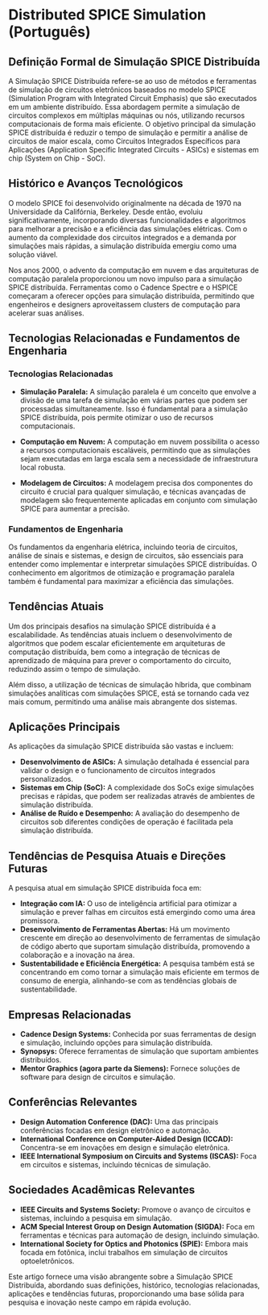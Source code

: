 # Distributed SPICE Simulation (Português)

## Definição Formal de Simulação SPICE Distribuída

A Simulação SPICE Distribuída refere-se ao uso de métodos e ferramentas de simulação de circuitos eletrônicos baseados no modelo SPICE (Simulation Program with Integrated Circuit Emphasis) que são executados em um ambiente distribuído. Essa abordagem permite a simulação de circuitos complexos em múltiplas máquinas ou nós, utilizando recursos computacionais de forma mais eficiente. O objetivo principal da simulação SPICE distribuída é reduzir o tempo de simulação e permitir a análise de circuitos de maior escala, como Circuitos Integrados Específicos para Aplicações (Application Specific Integrated Circuits - ASICs) e sistemas em chip (System on Chip - SoC).

## Histórico e Avanços Tecnológicos

O modelo SPICE foi desenvolvido originalmente na década de 1970 na Universidade da Califórnia, Berkeley. Desde então, evoluiu significativamente, incorporando diversas funcionalidades e algoritmos para melhorar a precisão e a eficiência das simulações elétricas. Com o aumento da complexidade dos circuitos integrados e a demanda por simulações mais rápidas, a simulação distribuída emergiu como uma solução viável.

Nos anos 2000, o advento da computação em nuvem e das arquiteturas de computação paralela proporcionou um novo impulso para a simulação SPICE distribuída. Ferramentas como o Cadence Spectre e o HSPICE começaram a oferecer opções para simulação distribuída, permitindo que engenheiros e designers aproveitassem clusters de computação para acelerar suas análises.

## Tecnologias Relacionadas e Fundamentos de Engenharia

### Tecnologias Relacionadas

- **Simulação Paralela:** A simulação paralela é um conceito que envolve a divisão de uma tarefa de simulação em várias partes que podem ser processadas simultaneamente. Isso é fundamental para a simulação SPICE distribuída, pois permite otimizar o uso de recursos computacionais.
  
- **Computação em Nuvem:** A computação em nuvem possibilita o acesso a recursos computacionais escaláveis, permitindo que as simulações sejam executadas em larga escala sem a necessidade de infraestrutura local robusta.

- **Modelagem de Circuitos:** A modelagem precisa dos componentes do circuito é crucial para qualquer simulação, e técnicas avançadas de modelagem são frequentemente aplicadas em conjunto com simulação SPICE para aumentar a precisão.

### Fundamentos de Engenharia

Os fundamentos da engenharia elétrica, incluindo teoria de circuitos, análise de sinais e sistemas, e design de circuitos, são essenciais para entender como implementar e interpretar simulações SPICE distribuídas. O conhecimento em algoritmos de otimização e programação paralela também é fundamental para maximizar a eficiência das simulações.

## Tendências Atuais

Um dos principais desafios na simulação SPICE distribuída é a escalabilidade. As tendências atuais incluem o desenvolvimento de algoritmos que podem escalar eficientemente em arquiteturas de computação distribuída, bem como a integração de técnicas de aprendizado de máquina para prever o comportamento do circuito, reduzindo assim o tempo de simulação.

Além disso, a utilização de técnicas de simulação híbrida, que combinam simulações analíticas com simulações SPICE, está se tornando cada vez mais comum, permitindo uma análise mais abrangente dos sistemas.

## Aplicações Principais

As aplicações da simulação SPICE distribuída são vastas e incluem:

- **Desenvolvimento de ASICs:** A simulação detalhada é essencial para validar o design e o funcionamento de circuitos integrados personalizados.
- **Sistemas em Chip (SoC):** A complexidade dos SoCs exige simulações precisas e rápidas, que podem ser realizadas através de ambientes de simulação distribuída.
- **Análise de Ruído e Desempenho:** A avaliação do desempenho de circuitos sob diferentes condições de operação é facilitada pela simulação distribuída.

## Tendências de Pesquisa Atuais e Direções Futuras

A pesquisa atual em simulação SPICE distribuída foca em:

- **Integração com IA:** O uso de inteligência artificial para otimizar a simulação e prever falhas em circuitos está emergindo como uma área promissora.
- **Desenvolvimento de Ferramentas Abertas:** Há um movimento crescente em direção ao desenvolvimento de ferramentas de simulação de código aberto que suportam simulação distribuída, promovendo a colaboração e a inovação na área.
- **Sustentabilidade e Eficiência Energética:** A pesquisa também está se concentrando em como tornar a simulação mais eficiente em termos de consumo de energia, alinhando-se com as tendências globais de sustentabilidade.

## Empresas Relacionadas

- **Cadence Design Systems:** Conhecida por suas ferramentas de design e simulação, incluindo opções para simulação distribuída.
- **Synopsys:** Oferece ferramentas de simulação que suportam ambientes distribuídos.
- **Mentor Graphics (agora parte da Siemens):** Fornece soluções de software para design de circuitos e simulação.

## Conferências Relevantes

- **Design Automation Conference (DAC):** Uma das principais conferências focadas em design eletrônico e automação.
- **International Conference on Computer-Aided Design (ICCAD):** Concentra-se em inovações em design e simulação eletrônica.
- **IEEE International Symposium on Circuits and Systems (ISCAS):** Foca em circuitos e sistemas, incluindo técnicas de simulação.

## Sociedades Acadêmicas Relevantes

- **IEEE Circuits and Systems Society:** Promove o avanço de circuitos e sistemas, incluindo a pesquisa em simulação.
- **ACM Special Interest Group on Design Automation (SIGDA):** Foca em ferramentas e técnicas para automação de design, incluindo simulação.
- **International Society for Optics and Photonics (SPIE):** Embora mais focada em fotônica, inclui trabalhos em simulação de circuitos optoeletrônicos.

Este artigo fornece uma visão abrangente sobre a Simulação SPICE Distribuída, abordando suas definições, histórico, tecnologias relacionadas, aplicações e tendências futuras, proporcionando uma base sólida para pesquisa e inovação neste campo em rápida evolução.